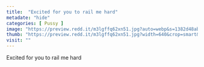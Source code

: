 ```yaml
---
title:  "Excited for you to rail me hard"
metadate: "hide"
categories: [ Pussy ]
image: "https://preview.redd.it/m3lgffq62xn51.jpg?auto=webp&s=1382d48abcb657a52b3a0acfaf6a3a45b4cffa69"
thumb: "https://preview.redd.it/m3lgffq62xn51.jpg?width=640&crop=smart&auto=webp&s=473ab8572fde4a3c6e357810a4ccef230e943272"
visit: ""
---
```

Excited for you to rail me hard
